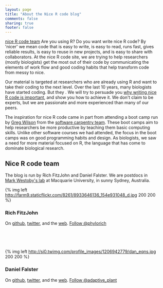 ```yaml
---
layout: page
title: "About the Nice R code blog"
comments: false
sharing: true
footer: false
---
```


<!-- Revise
- twitter feeds.
- Contact details.
- different approach
 -->

[nice R code team](#Team)
Are you using R? Do you want write nice R code? By 'nicer' we mean code that is easy to write, is easy to read, runs fast, gives reliable results, is easy to reuse in new projects, and is easy to share with collaborators. At the nice R code site, we are trying to help researchers (mostly biologists) get the most out of their code by communicating the elements of work flow and good coding habits that help transform code from messy to nice.

Our material is targeted at researchers who are already using R and want to take their coding to the next level. Over the last 10 years, many biologists have started coding. But they . We will try to persuade you [why writing nice R code is important](../blog/2013-04-05-why-nice-code/), and show you how to achieve it. We don't claim to be experts, but we are passionate and more experienced than many of our peers.

The inspiration for nice R code came in part from attending a boot camp run by [Greg Wilson](https://twitter.com/gvwilson) from the [software carpentry team](http://software-carpentry.org/). These boot camps aim to help researchers be more productive by teaching them
basic computing skills. Unlike other software courses we had attended, the focus in the boot camps was on good programming habits and design. As biologists, we saw a need for more material focused on R, the language that has come to dominate biological research.

## Nice R code team <a id="Team"></a>

The blog is run by Rich FitzJohn and Daniel Falster.  We are postdocs in [Mark Westoby's lab](http://bio.mq.edu.au/ecology/) at Macquarie University, in sunny Sydney, Australia.


{% img left http://farm9.staticflickr.com/8261/8933646136_154e931048_d.jpg 200 200 %}

### Rich FitzJohn

On [github](https://github.com/richfitz), [twitter](http://twitter.com/phylorich), and the [web](http://www.zoology.ubc.ca/~fitzjohn/). <a href="http://twitter.com/phylorich" class="twitter-follow-button" data-show-count="false">Follow @phylorich</a>

<p>&nbsp;</p>

<p>&nbsp;</p>

{% img left http://si0.twimg.com/profile_images/1206942779/dan_eqns.jpg 200 200  %}

### Daniel Falster

On [github](https://github.com/dfalster), [twitter](http://twitter.com/adpative_plant), and the [web](http://dfalster.github.io/). <a href="http://twitter.com/adaptive_plant" class="twitter-follow-button" data-show-count="false">Follow @adaptive_plant</a>


